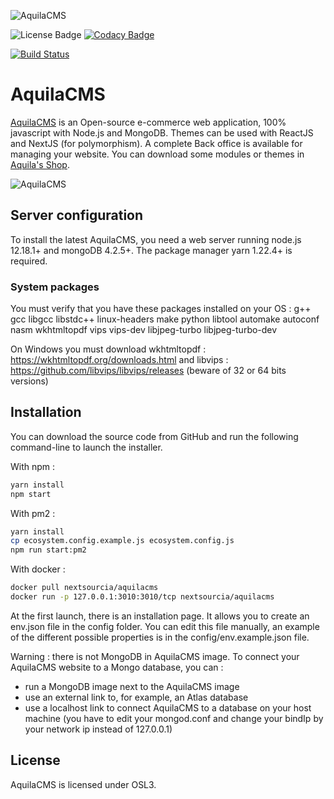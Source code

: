 ![AquilaCMS](https://www.aquila-cms.com/images/medias/1024x200-90/5eb883a6e88bcc4391038570/AquilaCMS.png)

![License Badge](https://img.shields.io/badge/license-OSL3.0-success.svg)
[![Codacy Badge](https://api.codacy.com/project/badge/Grade/3ac2a8b4b7ac4b6880b49d544fdabfcd)](https://app.codacy.com/manual/AquilaCMS/AquilaCMS?utm_source=github.com&utm_medium=referral&utm_content=AquilaCMS/AquilaCMS&utm_campaign=Badge_Grade_Dashboard)

[![Build Status](https://travis-ci.com/AquilaCMS/AquilaCMS.svg?branch=master)](https://travis-ci.com/AquilaCMS/AquilaCMS)

# AquilaCMS

[AquilaCMS](https://www.aquila-cms.com) is an Open-source e-commerce web application, 100% javascript with Node.js and MongoDB. Themes can be used with ReactJS and NextJS (for polymorphism). A complete Back office is available for managing your website. You can download some modules or themes in [Aquila's Shop](https://shop.aquila-cms.com).

![AquilaCMS](https://www.aquila-cms.com/medias/aquilacms_pres.gif)

## Server configuration

To install the latest AquilaCMS, you need a web server running node.js 12.18.1+ and mongoDB 4.2.5+.
The package manager yarn 1.22.4+ is required.

### System packages

You must verify that you have these packages installed on your OS :
g++ gcc libgcc libstdc++ linux-headers make python libtool automake autoconf nasm wkhtmltopdf vips vips-dev libjpeg-turbo libjpeg-turbo-dev

On Windows you must download wkhtmltopdf : https://wkhtmltopdf.org/downloads.html and libvips : https://github.com/libvips/libvips/releases (beware of 32 or 64 bits versions)

## Installation

You can download the source code from GitHub and run the following command-line to launch the installer.

With npm :
```bash
yarn install
npm start
```

With pm2 :
```bash
yarn install
cp ecosystem.config.example.js ecosystem.config.js
npm run start:pm2
```

With docker :
```bash
docker pull nextsourcia/aquilacms
docker run -p 127.0.0.1:3010:3010/tcp nextsourcia/aquilacms
```

At the first launch, there is an installation page. It allows you to create an env.json file in the config folder.
You can edit this file manually, an example of the different possible properties is in the config/env.example.json file.

Warning : there is not MongoDB in AquilaCMS image. To connect your AquilaCMS website to a Mongo database, you can :
- run a MongoDB image next to the AquilaCMS image
- use an external link to, for example, an Atlas database
- use a localhost link to connect AquilaCMS to a database on your host machine (you have to edit your mongod.conf and change your bindIp by your network ip instead of 127.0.0.1)

## License
AquilaCMS is licensed under OSL3.